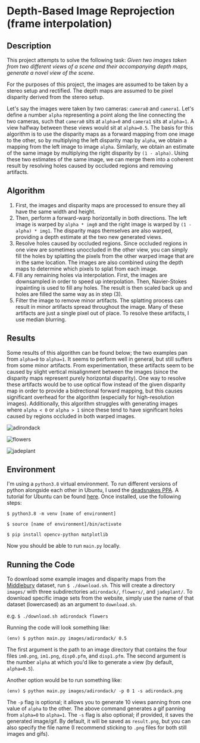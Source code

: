 # Depth-Based Image Reprojection (frame interpolation) 

## Description

This project attempts to solve the following task:  *Given two images taken
from two different views of a scene and their accompanying depth maps, generate
a novel view of the scene.*
  
For the purposes of this project, the images are assumed to be taken by a
stereo setup and rectified. The depth maps are assumed to be pixel disparity
derived from the stereo setup.  
  
Let's say the images were taken by two cameras: `camera0` and `camera1`. Let's
define a number `alpha` representing a point along the line connecting the two
cameras, such that `camera0` sits at `alpha=0` and `camera1` sits at `alpha=1`.
A view halfway between these views would sit at `alpha=0.5`. The basis for this
algorithm is to use the disparity maps as a forward mapping from one image to
the other, so by multiplying the left disparity map by `alpha`, we obtain a
mapping from the left image to image `alpha`. Similarly, we obtain an estimate
of the same image by multiplying the right disparity by `(1 - alpha)`. Using
these two estimates of the same image, we can merge them into a coherent result
by resolving holes caused by occluded regions and removing artifacts.

## Algorithm

1. First, the images and disparity maps are processed to ensure they all have
   the same width and height. 
2. Then, perform a forward-warp horizontally in both directions. The left image
   is warped by `alpha * img0` and the right image is warped by 
   `(1 - alpha) * img1`. The disparity maps themselves are also warped, 
   providing a depth estimate at the two new generated views.
3. Resolve holes caused by occluded regions. Since occluded regions in one view
   are sometimes unoccluded in the other view, you can simply fill the holes by
   splatting the pixels from the other warped image that are in the same 
   location. The images are also combined using the depth maps to determine 
   which pixels to splat from each image.
4. Fill any remaining holes via interpolation. First, the images are
   downsampled in order to speed up interpolation. Then, Navier-Stokes
   inpainting is used to fill any holes. The result is then scaled back up and
   holes are filled the same way as in step (3).
5. Filter the image to remove minor artifacts. The splatting process can result
   in minor artifacts spread throughout the image. Many of these artifacts are
   just a single pixel out of place. To resolve these artifacts, I use median
   blurring.

## Results 

Some results of this algorithm can be found below; the two examples pan from
`alpha=0` to `alpha=1`. It seems to perform well in general, but still suffers
from some minor artifacts. From experimentation, these artifacts seem to be
caused by slight vertical misalignment between the images (since the disparity
maps represent purely horizontal disparity). One way to resolve these artifacts
would be to use optical flow instead of the given disparity map in order to
provide a bidrectional forward mapping, but this causes significant overhead
for the algorithm (especially for high-resolution images).  Additionally, this
algorithm struggles with generating images where `alpha < 0` or `alpha > 1`
since these tend to have significant holes caused by regions occluded in both
warped images.  

![adirondack](examples/adirondack.png)

![flowers](examples/flowers.png) 

![jadeplant](examples/jadeplant.png)

## Environment 

I'm using a `python3.8` virtual environment. To run different versions of
python alongside each other in Ubuntu, I used the [deadsnakes
PPA](https://github.com/deadsnakes). A tutorial for Ubuntu can be found
[here](https://linuxize.com/post/how-to-install-python-3-8-on-ubuntu-18-04).
Once installed, use the following steps:  

`$ python3.8 -m venv [name of environment]`  

`$ source [name of environment]/bin/activate`  

`$ pip install opencv-python matplotlib`  

Now you should be able to run `main.py` locally.

## Running the Code 

To download some example images and disparity maps from the
[Middlebury](https://vision.middlebury.edu/stereo/data/scenes2014/) dataset,
run `$ ./download.sh`. This will create a directory `images/` with three
subdirectories `adirondack/`, `flowers/`, and `jadeplant/`. To download
specific image sets from the website, simply use the name of that dataset
(lowercased) as an argument to `download.sh`. 

e.g. `$ ./download.sh adirondack flowers`
  
Running the code will look something like:  

`(env) $ python main.py images/adirondack/ 0.5`  

The first argument is the path to an image directory that contains the four
files `im0.png`, `im1.png`, `disp0.pfm`, and `disp1.pfm`. The second argument
is the number `alpha` at which you'd like to generate a view (by default,
`alpha=0.5`).  

Another option would be to run something like:  

`(env) $ python main.py images/adirondack/ -p 0 1 -s adirondack.png`  

The `-p` flag is optional; it allows you to generate 10 views panning from one
value of `alpha` to the other. The above command generates a gif panning from
`alpha=0` to `alpha=1`. The `-s` flag is also optional; if provided, it saves
the generated image/gif. By default, it will be saved as `result.png`, but you
can also specify the file name (I recommend sticking to `.png` files for both
still images and gifs).
